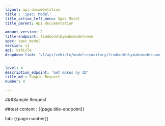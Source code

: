 ```yaml
---
layout: api-documentation
title : 'Spec: Model'
title_active_left_menu: Spec Model
title_parent: Api documentation

amount_version: 2
title-endpoint: findmodelbymakemodelname
spec: spec_model
version: v1
api: vehicle
dropdown-link: 'v1/api/vehicle/modelrepository/findmodelbymakemodelname'


level: 4
description_edpoint: 'Get makes by ID'
title_md : Sample Request
number: 4

---
```


###Sample Request

##test content : {{page.title-endpoint}} 

tab: {{page.number}} 

